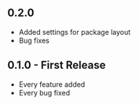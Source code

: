 ## 0.2.0
* Added settings for package layout
* Bug fixes

## 0.1.0 - First Release
* Every feature added
* Every bug fixed
